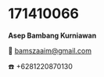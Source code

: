 # 171410066

**Asep Bambang Kurniawan**
 
 

:e-mail: bamszaaim@gmail.com



:telephone: +6281220870130
